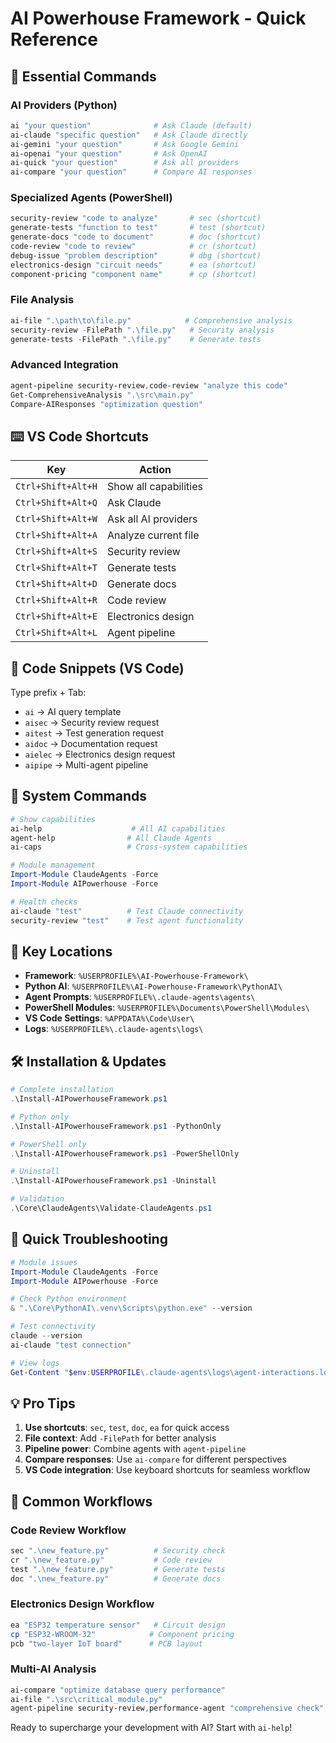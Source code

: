 # AI Powerhouse Framework - Quick Reference

## 🚀 Essential Commands

### AI Providers (Python)
```powershell
ai "your question"              # Ask Claude (default)
ai-claude "specific question"   # Ask Claude directly
ai-gemini "your question"       # Ask Google Gemini
ai-openai "your question"       # Ask OpenAI
ai-quick "your question"        # Ask all providers
ai-compare "your question"      # Compare AI responses
```

### Specialized Agents (PowerShell)
```powershell
security-review "code to analyze"       # sec (shortcut)
generate-tests "function to test"       # test (shortcut)
generate-docs "code to document"        # doc (shortcut)
code-review "code to review"            # cr (shortcut)
debug-issue "problem description"       # dbg (shortcut)
electronics-design "circuit needs"      # ea (shortcut)
component-pricing "component name"      # cp (shortcut)
```

### File Analysis
```powershell
ai-file ".\path\to\file.py"            # Comprehensive analysis
security-review -FilePath ".\file.py"   # Security analysis
generate-tests -FilePath ".\file.py"    # Generate tests
```

### Advanced Integration
```powershell
agent-pipeline security-review,code-review "analyze this code"
Get-ComprehensiveAnalysis ".\src\main.py"
Compare-AIResponses "optimization question"
```

## ⌨️ VS Code Shortcuts

| Key | Action |
|-----|--------|
| `Ctrl+Shift+Alt+H` | Show all capabilities |
| `Ctrl+Shift+Alt+Q` | Ask Claude |
| `Ctrl+Shift+Alt+W` | Ask all AI providers |
| `Ctrl+Shift+Alt+A` | Analyze current file |
| `Ctrl+Shift+Alt+S` | Security review |
| `Ctrl+Shift+Alt+T` | Generate tests |
| `Ctrl+Shift+Alt+D` | Generate docs |
| `Ctrl+Shift+Alt+R` | Code review |
| `Ctrl+Shift+Alt+E` | Electronics design |
| `Ctrl+Shift+Alt+L` | Agent pipeline |

## 📝 Code Snippets (VS Code)

Type prefix + Tab:
- `ai` → AI query template
- `aisec` → Security review request
- `aitest` → Test generation request
- `aidoc` → Documentation request
- `aielec` → Electronics design request
- `aipipe` → Multi-agent pipeline

## 🔧 System Commands

```powershell
# Show capabilities
ai-help                    # All AI capabilities
agent-help                # All Claude Agents
ai-caps                   # Cross-system capabilities

# Module management
Import-Module ClaudeAgents -Force
Import-Module AIPowerhouse -Force

# Health checks
ai-claude "test"          # Test Claude connectivity
security-review "test"    # Test agent functionality
```

## 📁 Key Locations

- **Framework**: `%USERPROFILE%\AI-Powerhouse-Framework\`
- **Python AI**: `%USERPROFILE%\AI-Powerhouse-Framework\PythonAI\`
- **Agent Prompts**: `%USERPROFILE%\.claude-agents\agents\`
- **PowerShell Modules**: `%USERPROFILE%\Documents\PowerShell\Modules\`
- **VS Code Settings**: `%APPDATA%\Code\User\`
- **Logs**: `%USERPROFILE%\.claude-agents\logs\`

## 🛠️ Installation & Updates

```powershell
# Complete installation
.\Install-AIPowerhouseFramework.ps1

# Python only
.\Install-AIPowerhouseFramework.ps1 -PythonOnly

# PowerShell only
.\Install-AIPowerhouseFramework.ps1 -PowerShellOnly

# Uninstall
.\Install-AIPowerhouseFramework.ps1 -Uninstall

# Validation
.\Core\ClaudeAgents\Validate-ClaudeAgents.ps1
```

## 🚨 Quick Troubleshooting

```powershell
# Module issues
Import-Module ClaudeAgents -Force
Import-Module AIPowerhouse -Force

# Check Python environment
& ".\Core\PythonAI\.venv\Scripts\python.exe" --version

# Test connectivity
claude --version
ai-claude "test connection"

# View logs
Get-Content "$env:USERPROFILE\.claude-agents\logs\agent-interactions.log" -Tail 10
```

## 💡 Pro Tips

1. **Use shortcuts**: `sec`, `test`, `doc`, `ea` for quick access
2. **File context**: Add `-FilePath` for better analysis
3. **Pipeline power**: Combine agents with `agent-pipeline`
4. **Compare responses**: Use `ai-compare` for different perspectives
5. **VS Code integration**: Use keyboard shortcuts for seamless workflow

## 🎯 Common Workflows

### Code Review Workflow
```powershell
sec ".\new_feature.py"          # Security check
cr ".\new_feature.py"           # Code review
test ".\new_feature.py"         # Generate tests
doc ".\new_feature.py"          # Generate docs
```

### Electronics Design Workflow
```powershell
ea "ESP32 temperature sensor"   # Circuit design
cp "ESP32-WROOM-32"            # Component pricing
pcb "two-layer IoT board"      # PCB layout
```

### Multi-AI Analysis
```powershell
ai-compare "optimize database query performance"
ai-file ".\src\critical_module.py"
agent-pipeline security-review,performance-agent "comprehensive check"
```

Ready to supercharge your development with AI? Start with `ai-help`!